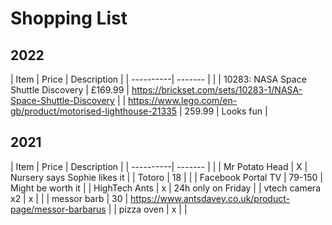 # Shopping List

## 2022

| Item      | Price | Description |
| ----------| ------- | |
| 10283: NASA Space Shuttle Discovery | £169.99 | https://brickset.com/sets/10283-1/NASA-Space-Shuttle-Discovery |
| https://www.lego.com/en-gb/product/motorised-lighthouse-21335 | 259.99 | Looks fun |


## 2021

| Item      | Price | Description |
| ----------| ------- | |
| Mr Potato Head | X | Nursery says Sophie likes it |
| Totoro | 18 | |
| Facebook Portal TV | 79-150 | Might be worth it |
| HighTech Ants | x | 24h only on Friday |
| vtech camera x2 | x | |
| messor barb | 30 | https://www.antsdavey.co.uk/product-page/messor-barbarus |
| pizza oven | x | |
